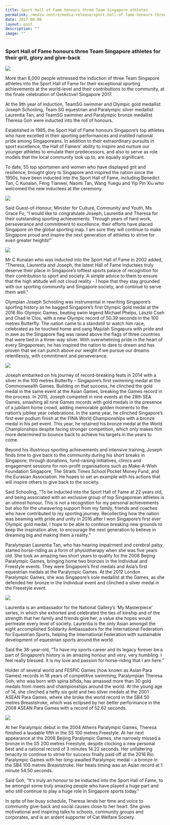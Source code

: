 ```yaml
---
title: Sport Hall of Fame honours three Team Singapore athletes
permalink: /media-centre/media-release/sport-hall-of-fame-honours-three-team-singapore-athletes/
date: 2017-08-08
layout: post
description: ""
image: ""
---
```

### **Sport Hall of Fame honours three Team Singapore athletes for their grit, glory and give-back**
![](/images/Media%20Centre/Media%20Release/2017/August/2017%20Sport%20Hall%20of%20Fame%20Inductees_800W.jpeg)

More than 6,000 people witnessed the induction of three Team Singapore athletes into the Sport Hall of Fame for their exceptional sporting achievements at the world-level and their contributions to the community, at the finale celebration of GetActive! Singapore 2017.

At the 9th year of induction, TeamSG swimmer and Olympic gold medallist Joseph Schooling, Team SG equestrian and Paralympic silver medallist Laurentia Tan, and TeamSG swimmer and Paralympic bronze medallist Theresa Goh were inducted into the roll of honours.

Established in 1985, the Sport Hall of Fame honours Singapore’s top athletes who have excelled in their sporting performances and instilled national pride among Singaporeans. In addition to their extraordinary pursuits in sport excellence, the Hall of Famers’ ability to inspire and nurture our younger athletes to emulate their predecessors, and also to serve as role models that the local community look up to, are equally significant.

To date, 55 top sportsmen and women who have displayed grit and resilience, brought glory to Singapore and inspired the nation since the 1950s, have been inducted into the Sport Hall of Fame, including Benedict Tan, C Kunalan, Feng Tianwei, Naomi Tan, Wang Yuegu and Yip Pin Xiu who welcomed the new inductees at the ceremony.

![](/images/Media%20Centre/Media%20Release/2017/August/New%20and%20existing%20Sport%20Hall%20of%20Famers_800W.jpeg)

Said Guest-of-Honour, Minister for Culture, Community and Youth, Ms Grace Fu, “I would like to congratulate Joseph, Laurentia and Theresa for their outstanding sporting achievements. Through years of hard work, perseverance and commitment to excellence, their efforts have placed Singapore on the global sporting map. I am sure they will continue to make Singapore proud and inspire the next generation of athletes to strive for even greater heights!”

![](/images/Media%20Centre/Media%20Release/2017/August/Minister%20Grace%20Fu%20with%202017%20Sport%20Hall%20of%20Fame%20Inductees_800W.jpeg)

Mr C Kunalan who was inducted into the Sport Hall of Fame in 2002 added, “Theresa, Laurentia and Joseph, the latest Hall of Fame Inductees truly deserve their place in Singapore’s loftiest sports palace of recognition for their contribution to sport and society. A simple advice to them to ensure that the high altitude will not cloud reality - I hope that they stay grounded with our sporting community and Singapore society, and continue to serve them well.”

Olympian Joseph Schooling was instrumental in rewriting Singapore’s sporting history as he bagged Singapore’s first Olympic gold medal at the 2016 Rio Olympic Games, beating swim legend Michael Phelps, László Cseh and Chad le Clos, with a new Olympic record of 50.39 seconds in the 100 metres Butterfly. The nation came to a standstill to watch him race, celebrated as he touched home and sang Majulah Singapura with pride and in awe as the Singapore flag was raised above the flags of three countries that were tied in a three-way silver. With overwhelming pride in the heart of every Singaporean, he has inspired the nation to dare to dream and has proven that we can punch above our weight if we pursue our dreams relentlessly, with commitment and perseverance.

![](/images/Media%20Centre/Media%20Release/2017/August/Singapores%20first%20Olympic%20gold%20medallist%20Joseph%20Schooling800W.jpeg)

Joseph embarked on his journey of record-breaking feats in 2014 with a silver in the 100 metres Butterfly – Singapore’s first swimming medal at the Commonwealth Games. Building on that success, he clinched the gold medal in the same event at the Asian Games, breaking the Games record in the process. In 2015, Joseph competed in nine events at the 28th SEA Games, smashing all nine Games records with gold medals in the presence of a jubilant home crowd, adding memorable golden moments to the nation’s jubilee year celebrations. In the same year, he clinched Singapore’s first ever podium finish at the FINA World Championships with a bronze medal in his pet event. This year, he retained his bronze medal at the World Championships despite facing stronger competition, which only makes him more determined to bounce back to achieve his targets in the years to come.

Beyond his illustrious sporting achievements and intensive training, Joseph finds time to give back to the community during his short breaks in Singapore, through donations, fund-raising initiatives, clinics and engagement sessions for non-profit organisations such as Make-A-Wish Foundation Singapore, The Straits Times School Pocket Money Fund, and the Eurasian Association. He hopes to set an example with his actions that will inspire others to give back to the society.

Said Schooling, “To be inducted into the Sport Hall of Fame at 22 years old, and being associated with an exclusive group of top Singaporean athletes is an utmost honour. This is not a recognition for my personal achievements but also for the unwavering support from my family, friends and coaches who have contributed to my sporting journey. Recollecting how the nation was beaming with pride and unity in 2016 after I won Singapore’s first ever Olympic gold medal, I hope to be able to continue breaking new grounds to keep the inspiration alive, to encourage the next generation to believe in dreaming big and making them a reality.”

Paralympian Laurentia Tan, who has hearing impairment and cerebral palsy, started horse-riding as a form of physiotherapy when she was five years old. She took an amazing two short years to qualify for the 2008 Beijing Paralympic Games, bringing home two bronzes in the Individual and Freestyle events. They were Singapore’s first medals and Asia’s first equestrian medals at the Paralympic Games. At the 2012 London Paralympic Games, she was Singapore’s sole medallist at the Games, as she defended her bronze in the Individual event and clinched a silver medal in the Freestyle event.

![](/images/Media%20Centre/Media%20Release/2017/August/Singapores%20first%20Paralympic%20medallist%20Laurentia%20Tan800W.jpeg)

Laurentia is an ambassador for the National Gallery’s ‘My Masterpiece’ series, in which she exhorted and celebrated the ties of kinship and of the strength that her family and friends give her, a value she hopes would permeate every level of society. Laurentia is the only Asian amongst the eight accomplished Solidarity Ambassadors for the International Federation for Equestrian Sports, helping the International Federation with sustainable development of equestrian sports around the world.

Said the 38-year-old, “To have my sports career and its legacy forever be a part of Singapore’s history is an amazing honour and very, very humbling. I feel really blessed. It is my love and passion for horse-riding that I am here.”

Holder of several world and FESPIC Games (now known as Asian Para Games) records in 18 years of competitive swimming, Paralympian Theresa Goh, who was born with spina bifida, has amassed more than 30 gold medals from meets and championships around the world. At the young age of 14, she clinched a hefty six gold and two silver medals at the 2001 ASEAN Para Games, where she broke the world record in the SB4 50 metres Breaststroke, which was eclipsed by her better performance in the 2008 ASEAN Para Games with a record of 52.62 seconds.

![](/images/Media%20Centre/Media%20Release/2017/August/Citator%20Yip%20Pin%20Xiu%20and%20Sport%20Hall%20of%20Fame%20Inductee%20Theresa%20Goh_800W.jpeg)

At her Paralympic debut in the 2004 Athens Paralympic Games, Theresa finished a laudable fifth in the S5 100 metres Freestyle. At her next appearance at the 2008 Beijing Paralympic Games, she narrowly missed a bronze in the S5 200 metres Freestyle, despite clocking a new personal best and a national record of 3 minutes 14.22 seconds. Her unfaltering tenacity to continue to strive for success finally paid off at the 2016 Rio Paralympic Games with her long-awaited Paralympic medal – a bronze in the SB4 100 metres Breaststroke. Her heats timing was an Asian record at 1 minute 54.50 seconds.

Said Goh, “It's truly an honour to be inducted into the Sport Hall of Fame, to be amongst some truly amazing people who have played a huge part and who still continue to play a huge role in Singapore sports today."

In spite of her busy schedule, Theresa lends her time and voice to community give-back and social causes close to her heart. She gives motivational and inspiring talks to schools, community groups and corporates, and is an ardent supporter of Cat Welfare Society.
